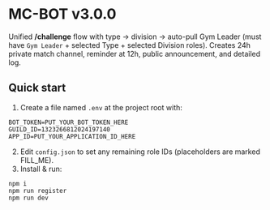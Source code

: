 # MC-BOT v3.0.0

Unified **/challenge** flow with type → division → auto-pull Gym Leader (must have `Gym Leader` + selected Type + selected Division roles). 
Creates 24h private match channel, reminder at 12h, public announcement, and detailed log.

## Quick start
1. Create a file named `.env` at the project root with:
```
BOT_TOKEN=PUT_YOUR_BOT_TOKEN_HERE
GUILD_ID=1323266812024197140
APP_ID=PUT_YOUR_APPLICATION_ID_HERE
```
2. Edit `config.json` to set any remaining role IDs (placeholders are marked FILL_ME).
3. Install & run:
```
npm i
npm run register
npm run dev
```

